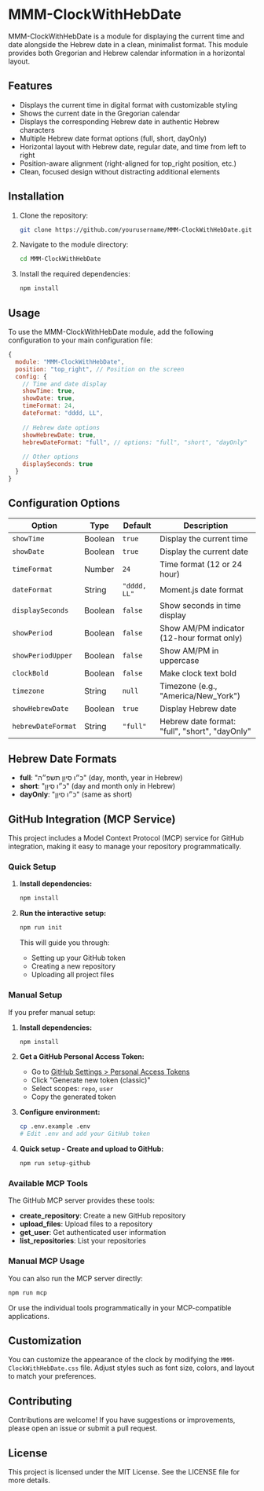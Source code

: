 # MMM-ClockWithHebDate

MMM-ClockWithHebDate is a module for displaying the current time and date alongside the Hebrew date in a clean, minimalist format. This module provides both Gregorian and Hebrew calendar information in a horizontal layout.

## Features

- Displays the current time in digital format with customizable styling
- Shows the current date in the Gregorian calendar
- Displays the corresponding Hebrew date in authentic Hebrew characters
- Multiple Hebrew date format options (full, short, dayOnly)
- Horizontal layout with Hebrew date, regular date, and time from left to right
- Position-aware alignment (right-aligned for top_right position, etc.)
- Clean, focused design without distracting additional elements

## Installation

1. Clone the repository:

   ```bash
   git clone https://github.com/yourusername/MMM-ClockWithHebDate.git
   ```

2. Navigate to the module directory:

   ```bash
   cd MMM-ClockWithHebDate
   ```

3. Install the required dependencies:

   ```bash
   npm install
   ```

## Usage

To use the MMM-ClockWithHebDate module, add the following configuration to your main configuration file:

```javascript
{
  module: "MMM-ClockWithHebDate",
  position: "top_right", // Position on the screen
  config: {
    // Time and date display
    showTime: true,
    showDate: true,
    timeFormat: 24,
    dateFormat: "dddd, LL",
    
    // Hebrew date options
    showHebrewDate: true,
    hebrewDateFormat: "full", // options: "full", "short", "dayOnly"
    
    // Other options
    displaySeconds: true
  }
}
```

## Configuration Options

| Option | Type | Default | Description |
|--------|------|---------|-------------|
| `showTime` | Boolean | `true` | Display the current time |
| `showDate` | Boolean | `true` | Display the current date |
| `timeFormat` | Number | `24` | Time format (12 or 24 hour) |
| `dateFormat` | String | `"dddd, LL"` | Moment.js date format |
| `displaySeconds` | Boolean | `false` | Show seconds in time display |
| `showPeriod` | Boolean | `false` | Show AM/PM indicator (12-hour format only) |
| `showPeriodUpper` | Boolean | `false` | Show AM/PM in uppercase |
| `clockBold` | Boolean | `false` | Make clock text bold |
| `timezone` | String | `null` | Timezone (e.g., "America/New_York") |
| `showHebrewDate` | Boolean | `true` | Display Hebrew date |
| `hebrewDateFormat` | String | `"full"` | Hebrew date format: "full", "short", "dayOnly" |

## Hebrew Date Formats

- **full**: "כ״ו סִיוָן תשפ״ה" (day, month, year in Hebrew)
- **short**: "כ״ו סִיוָן" (day and month only in Hebrew)  
- **dayOnly**: "כ״ו סִיוָן" (same as short)

## GitHub Integration (MCP Service)

This project includes a Model Context Protocol (MCP) service for GitHub integration, making it easy to manage your repository programmatically.

### Quick Setup

1. **Install dependencies:**

   ```bash
   npm install
   ```

2. **Run the interactive setup:**

   ```bash
   npm run init
   ```

   This will guide you through:
   - Setting up your GitHub token
   - Creating a new repository
   - Uploading all project files

### Manual Setup

If you prefer manual setup:

1. **Install dependencies:**

   ```bash
   npm install
   ```

2. **Get a GitHub Personal Access Token:**
   - Go to [GitHub Settings > Personal Access Tokens](https://github.com/settings/tokens)
   - Click "Generate new token (classic)"
   - Select scopes: `repo`, `user`
   - Copy the generated token

3. **Configure environment:**

   ```bash
   cp .env.example .env
   # Edit .env and add your GitHub token
   ```

4. **Quick setup - Create and upload to GitHub:**

   ```bash
   npm run setup-github
   ```

### Available MCP Tools

The GitHub MCP server provides these tools:

- **create_repository**: Create a new GitHub repository
- **upload_files**: Upload files to a repository
- **get_user**: Get authenticated user information
- **list_repositories**: List your repositories

### Manual MCP Usage

You can also run the MCP server directly:

```bash
npm run mcp
```

Or use the individual tools programmatically in your MCP-compatible applications.

## Customization

You can customize the appearance of the clock by modifying the `MMM-ClockWithHebDate.css` file. Adjust styles such as font size, colors, and layout to match your preferences.

## Contributing

Contributions are welcome! If you have suggestions or improvements, please open an issue or submit a pull request.

## License

This project is licensed under the MIT License. See the LICENSE file for more details.
